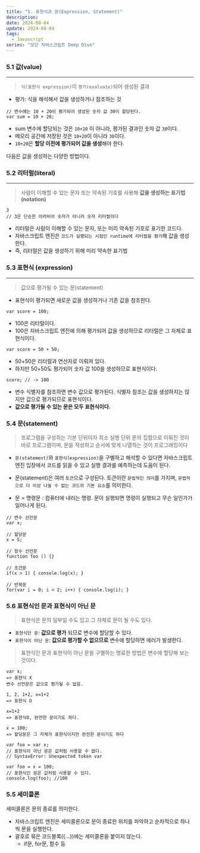 ```yaml
---
title: "5. 표현식과 문(Expression, Statement)"
description:
date: 2024-08-04
update: 2024-08-04
tags:
  - Javascript
series: "모던 자바스크립트 Deep Dive"
---
```


### 5.1 값(value)

---

> `식(표현식 expression)`이 `평가(evaluate)`되어 생성된 결과

- 평가: 식을 해석해서 값을 생성하거나 참조하는 것

```
// 변수에는 10 + 20이 평가되어 생성된 숫자 값 30이 할당된다.
var sum = 10 + 20;
```

- sum 변수에 할당되는 것은 `10+20` 이 아니라, 평가된 결과인 숫자 값 `30`이다.
- 메모리 공간에 저장된 것은 `10+20`이 아니라 `30`이다.
- `10+20`은 **할당 이전에 평가되어 값을 생성**해야 한다.

다음은 값을 생성하는 다양한 방법이다.

### 5.2 리터럴(literal)

---

> 사람이 이해할 수 있는 문자 또는 약속된 기호를 사용해 **값을 생성하는 표기법(notation)**

```
3
// 3은 단순한 아라비아 숫자가 아니라 숫자 리터럴이다
```

- 리터럴은 사람이 이해할 수 있는 문자, 또는 미리 약속된 기호로 표기한 코드다.
- 자바스크립트 엔진은 `코드가 실행되는 시점인 runtime에 리터럴을 평가`해 값을 생성한다.
- 즉, 리터럴은 값을 생성하기 위해 미리 약속한 표기법

### 5.3 표현식 (expression)

---

> 값으로 평가될 수 있는 문(statement)

- 표현식이 평가되면 새로운 값을 생성하거나 기존 값을 참조한다.

```
var score = 100;
```

- 100은 리터럴이다.
- 100은 자바스크립트 엔진에 의해 평가되어 값을 생성하므로 리터럴은 그 자체로 표현식이다.

```
var score = 50 + 50;
```

- 50+50은 리터럴과 연산자로 이뤄져 있다.
- 하지만 50+50도 평가되어 숫자 값 100을 생성하므로 표현식이다.

```
score; // -> 100
```

- 변수 식별자를 참조하면 변수 값으로 평가된다. 식별자 참조는 값을 생성하지는 않지만 값으로 평가되므로 표현식이다.
- **값으로 평가될 수 있는 문은 모두 표현식이다.**

### 5.4 문(statement)

> 프로그램을 구성하는 기본 단위이자 최소 실행 단위
> 문의 집합으로 이뤄진 것이 바로 프로그램이며, 문을 작성하고 순서에 맞게 나열하는 것이 프로그래밍이다

- `문(statement)`와 `표현식(expression)`을 구별하고 해석할 수 있다면 자바스크립트 엔진 입장에서 코드를 읽을 수 있고 실행 결과를 예측하는데 도움이 된다.

- 문(statement)은 여러 `토큰`으로 구성된다.
  토큰이란 `문법적인 의미`를 가지며, `문법적으로 더 이상 나눌 수 없는 코드의 기본 요소`를 의미한다.

- 문 = 명령문 : 컴퓨터에 내리는 명령.
  문이 실행되면 명령이 실행되고 무슨 일인가가 일어나게 된다.

```
// 변수 선언문
var x;

// 할당문
x = 5;

// 함수 선언문
function foo () {}

// 조건문
if(x > 1) { console.log(x); }

// 반복문
for(var i = 0; i < 2; i++) { console.log(i); }
```

### 5.6 표현식인 문과 표현식이 아닌 문

> 표현식은 문의 일부일 수도 있고 그 자체로 문이 될 수도 있다.

- `표현식인 문`: **값으로 평가** 되므로 변수에 할당할 수 있다.
- `표현식이 아닌 문`: **값으로 평가할 수 없으므로** 변수에 할당하면 에러가 발생한다.

> 표현식인 문과 표현식이 아닌 문을 구별하는 명료한 방법은 변수에 할당해 보는 것이다.

```
var x;
=> 표현식 X
변수 선언문은 값으로 평가될 수 없음.

1, 2, 1+2, x=1+2
=> 표현식 O

x=1+2
=> 표현식O, 완전한 문이기도 하다.

x = 100;
=> 할당문은 그 자체가 표현식이지만 완전한 문이기도 하다
```

```
var foo = var x;
// 표현식이 아닌 문은 값처럼 사용할 수 없다.
// SyntaxError: Unexpected token var

var foo = x = 100;
// 표현식인 문은 값처럼 사용할 수 있다.
console.log(foo); //100
```

### 5.5 세미콜론

세미콜론은 문의 종료를 의미한다.

- 자바스크립트 엔진은 세미콜론으로 문이 종료한 위치를 파악하고 순차적으로 하나씩 문을 실행한다.
- 괄호로 묶은 코드블록({...})에는 세미콜론을 붙이지 않는다.
  - if문, for문, 함수 등
